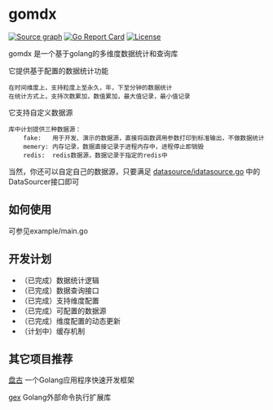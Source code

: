 # gomdx

[![Source graph](https://sourcegraph.com/github.com/fangwei25/gomdx/-/badge.svg?style=flat-square)](https://sourcegraph.com/github.com/fangwei25/gomdx?badge)
[![Go Report Card](https://goreportcard.com/badge/github.com/fangwei25/gomdx?style=flat-square)](https://goreportcard.com/report/github.com/fangwei25/gomdx)
[![License](https://img.shields.io/github/license/fangwei25/gomdx)](https://raw.githubusercontent.com/fangwei25/gomdx/master/LICENSE)

gomdx 是一个基于golang的多维度数据统计和查询库

它提供基于配置的数据统计功能

    在时间维度上，支持粒度上至永久，年，下至分钟的数据统计
    在统计方式上，支持次数累加，数值累加，最大值记录，最小值记录

它支持自定义数据源

    库中计划提供三种数据源：
        fake:   用于开发、演示的数据源，直接将函数调用参数打印到标准输出，不做数据统计
        memery: 内存记录，数据直接记录于进程内存中，进程停止即销毁
        redis:  redis数据源，数据记录于指定的redis中
当然，你还可以自定自己的数据源，只要满足 [datasource/idatasource.go](./datasource/idatasource.go) 中的DataSourcer接口即可

## 如何使用

可参见example/main.go

## 开发计划

+ （已完成）数据统计逻辑
+ （已完成）数据查询接口
+ （已完成）支持维度配置
+ （已完成）可配置的数据源
+ （已完成）维度配置的动态更新
+ （计划中）缓存机制

## 其它项目推荐
 
[盘古](https://github.com/pangum/pangu) 一个Golang应用程序快速开发框架

[gex](https://github.com/fangwei25/gomdx) Golang外部命令执行扩展库
